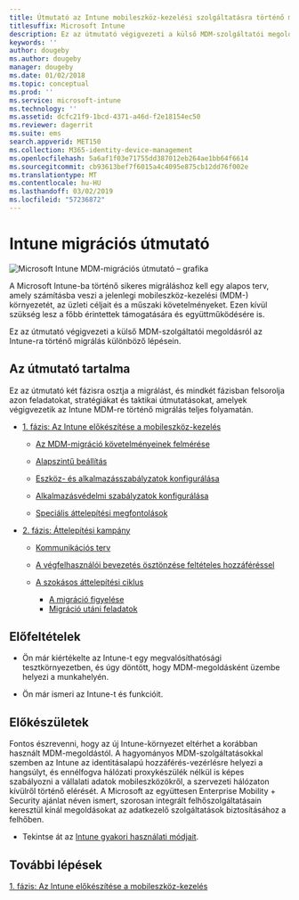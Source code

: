 ```yaml
---
title: Útmutató az Intune mobileszköz-kezelési szolgáltatásra történő migráláshoz
titlesuffix: Microsoft Intune
description: Ez az útmutató végigvezeti a külső MDM-szolgáltatói megoldásról a Microsoft Intune-ra történő migrálás különböző lépésein.
keywords: ''
author: dougeby
ms.author: dougeby
manager: dougeby
ms.date: 01/02/2018
ms.topic: conceptual
ms.prod: ''
ms.service: microsoft-intune
ms.technology: ''
ms.assetid: dcfc21f9-1bcd-4371-a46d-f2e18154ec50
ms.reviewer: dagerrit
ms.suite: ems
search.appverid: MET150
ms.collection: M365-identity-device-management
ms.openlocfilehash: 5a6af1f03e71755dd387012eb264ae1bb64f6614
ms.sourcegitcommit: cb93613bef7f6015a4c4095e875cb12dd76f002e
ms.translationtype: MT
ms.contentlocale: hu-HU
ms.lasthandoff: 03/02/2019
ms.locfileid: "57236872"
---
```

# <a name="intune-migration-guide"></a>Intune migrációs útmutató

![Microsoft Intune MDM-migrációs útmutató – grafika](./media/MDM-migration-guide-art.PNG)

A Microsoft Intune-ba történő sikeres migráláshoz kell egy alapos terv, amely számításba veszi a jelenlegi mobileszköz-kezelési (MDM-) környezetét, az üzleti céljait és a műszaki követelményeket. Ezen kívül szükség lesz a főbb érintettek támogatására és együttműködésére is.

Ez az útmutató végigvezeti a külső MDM-szolgáltatói megoldásról az Intune-ra történő migrálás különböző lépésein.

## <a name="whats-included-in-this-guide"></a>Az útmutató tartalma

Ez az útmutató két fázisra osztja a migrálást, és mindkét fázisban felsorolja azon feladatokat, stratégiákat és taktikai útmutatásokat, amelyek végigvezetik az Intune MDM-re történő migrálás teljes folyamatán.

-   [1. fázis: Az Intune előkészítése a mobileszköz-kezelés](migration-guide-prepare.md)

    -   [Az MDM-migráció követelményeinek felmérése](migration-guide-prepare.md#assess-mdm-requirements)

    -   [Alapszintű beállítás](migration-guide-setup.md)

    -   [Eszköz- és alkalmazásszabályzatok konfigurálása](migration-guide-configure-policies.md)

    -   [Alkalmazásvédelmi szabályzatok konfigurálása](migration-guide-app-protection-policies.md)

    -   [Speciális áttelepítési megfontolások](migration-guide-considerations.md)

-   [2. fázis: Áttelepítési kampány](migration-guide-campaign.md)

    -   [Kommunikációs terv](migration-guide-communication-plan.md)

    -   [A végfelhasználói bevezetés ösztönzése feltételes hozzáféréssel](migration-guide-drive-adoption.md)

    -   [A szokásos áttelepítési ciklus](migration-guide-cycle.md)
        -   [A migráció figyelése](migration-guide-cycle.md#monitoring-migration)
        -   [Migráció utáni feladatok](migration-guide-cycle.md#post-migration)

## <a name="assumptions"></a>Előfeltételek

-   Ön már kiértékelte az Intune-t egy megvalósíthatósági tesztkörnyezetben, és úgy döntött, hogy MDM-megoldásként üzembe helyezi a munkahelyén.

-   Ön már ismeri az Intune-t és funkcióit.

## <a name="before-you-begin"></a>Előkészületek

Fontos észrevenni, hogy az új Intune-környezet eltérhet a korábban használt MDM-megoldástól. A hagyományos MDM-szolgáltatásokkal szemben az Intune az identitásalapú hozzáférés-vezérlésre helyezi a hangsúlyt, és ennélfogva hálózati proxykészülék nélkül is képes szabályozni a vállalati adatok mobileszközökről, a szervezeti hálózaton kívülről történő elérését. A Microsoft az együttesen Enterprise Mobility + Security ajánlat néven ismert, szorosan integrált felhőszolgáltatásain keresztül kínál megoldásokat az adatkezelő szolgáltatások biztosításához a felhőben.

-   Tekintse át az [Intune gyakori használati módjait](common-scenarios.md).

## <a name="next-steps"></a>További lépések

[1. fázis: Az Intune előkészítése a mobileszköz-kezelés](migration-guide-prepare.md)
